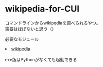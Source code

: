 # wikipedia-for-CUI

コマンドラインからwikipediaを調べられるやつ。<br>
需要はほぼないと思う（）

<p>必要なモジュール</p>

<li><a href="https://pypi.org/project/wikipedia/">wikipedia</a></li>
<br>
exe版はPythonがなくても起動できる
